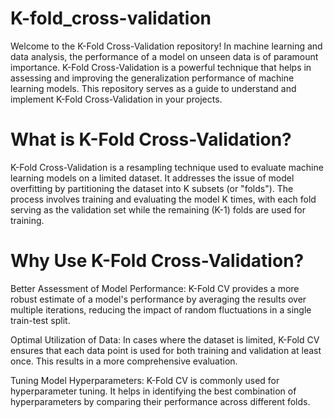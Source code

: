 # K-fold_cross-validation
Welcome to the K-Fold Cross-Validation repository! In machine learning and data analysis, the performance of a model on unseen data is of paramount importance. K-Fold Cross-Validation is a powerful technique that helps in assessing and improving the generalization performance of machine learning models.
This repository serves as a guide to understand and implement K-Fold Cross-Validation in your projects.
# What is K-Fold Cross-Validation?
K-Fold Cross-Validation is a resampling technique used to evaluate machine learning models on a limited dataset. It addresses the issue of model overfitting by partitioning the dataset into K subsets (or "folds"). The process involves training and evaluating the model K times, with each fold serving as the validation set while the remaining (K-1) folds are used for training.
# Why Use K-Fold Cross-Validation?
Better Assessment of Model Performance: K-Fold CV provides a more robust estimate of a model's performance by averaging the results over multiple iterations, reducing the impact of random fluctuations in a single train-test split.

Optimal Utilization of Data: In cases where the dataset is limited, K-Fold CV ensures that each data point is used for both training and validation at least once. This results in a more comprehensive evaluation.

Tuning Model Hyperparameters: K-Fold CV is commonly used for hyperparameter tuning. It helps in identifying the best combination of hyperparameters by comparing their performance across different folds.

